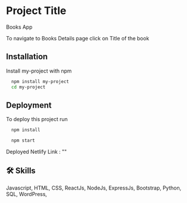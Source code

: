 
# Project Title
Books App

To navigate to Books Details page click on Title of the book 
## Installation

Install my-project with npm

```bash
  npm install my-project
  cd my-project
```
    
## Deployment

To deploy this project run

```bash
  npm install 

  npm start
```

Deployed Netlify Link : ""

## 🛠 Skills
Javascript, HTML, CSS, ReactJs, NodeJs, ExpressJs, Bootstrap, 
 Python, SQL, WordPress,

